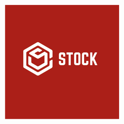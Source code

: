 <img src='./assets/img/StockLogo2.png'>
<style>
.cover:after {
    content: '';
    position: absolute;
    background-color: #ac1c1c;
}</style>

